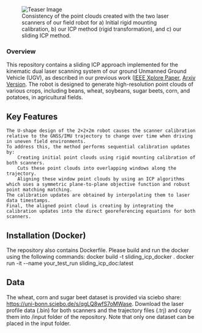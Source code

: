 <figure>
  <img src="./images/teaser.png" alt="Teaser Image">
  <figcaption>Consistency of the point clouds created with the two laser scanners of our field robot for a) Initial rigid mounting calibration, b) our ICP method (rigid transformation), and c) our sliding ICP method.</figcaption>
</figure>


### Overview

This repository contains a sliding ICP approach implemented for the kinematic dual laser scanning system of our ground Unmanned Ground Vehicle (UGV), as described in our previous work ([IEEE Xplore Paper](https://ieeexplore.ieee.org/abstract/document/10302421), [Arxiv Version](https://arxiv.org/pdf/2310.11516 ). The robot is designed to generate high-resolution point clouds of various crops, including beans, wheat, soybeans, sugar beets, corn, and potatoes, in agricultural fields.

## Key Features

    The U-shape design of the 2×2×2m robot causes the scanner calibration relative to the GNSS/IMU trajectory to change over time when driving in uneven field environments.
    To address this, the method performs sequential calibration updates by:
        Creating initial point clouds using rigid mounting calibration of both scanners.
        Cuts these point clouds into overlapping windows along the trajectory.
        Aligning these window point clouds by using an ICP algorithms which uses a symmetric plane-to-plane objective function and robust point matching matching.
    The calibration updates are obtained by interpolating them to laser data timestamps.
    Final, the aligned point cloud is creating by integrating the calibration updates into the direct georeferencing equations for both scanners.

## Installation (Docker)

The repository also contains Dockerfile. Please build and run the docker using the following commands: 
  docker build -t sliding_icp_docker .
  docker run -it --name your_test_run sliding_icp_doc:latest 

## Data

The wheat, corn and sugar beet dataset is provided via sciebo share: https://uni-bonn.sciebo.de/s/qgLQ8wfS7oMWase. Download the laser profile data (.bin) for both scanners and the trajectory files (.trj) and copy them into /input folder of the repository. Note that only one dataset can be placed in the input folder. 


